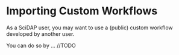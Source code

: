 # Importing Custom Workflows

As a SciDAP user, you may want to use a (public) custom workflow developed by another user.

You can do so by ... //TODO